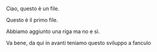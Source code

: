 Ciao, questo è un file.

Questo è il primo file.

Abbiamo aggiunto una riga ma no e sì.


Va bene, da qui in avanti teniamo questo sviluppo a fanculo
